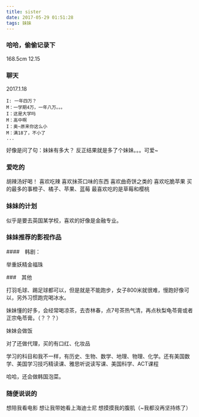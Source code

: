 ```yaml
---
title: sister
date: 2017-05-29 01:51:28
tags: 妹妹
---
```


### 哈哈，偷偷记录下

168.5cm
12.15

### 聊天
2017.1.18
```
I: 一年四万？
M：一学期4万，一年八万。。。
I：这是大学吗
M：高中啊
I：奥~原来你这么小
M：满18了，不小了
...
```
好像是问了句：妹妹有多大？
反正结果就是多了个妹妹。。。可爱~

### 爱吃的

胡辣汤好喝！
喜欢吃辣
喜欢抹茶口味的东西
喜欢曲奇饼之类的
喜欢吃脆苹果
买的最多的事橙子、橘子、苹果、蓝莓
最喜欢吃的是草莓和樱桃


### 妹妹的计划

似乎是要去英国某学校，喜欢的好像是金融专业。


### 妹妹推荐的影视作品



####　韩剧：

举重妖精金福珠

###　其他

打羽毛球、踢足球都可以，但是就是不能跑步，女子800米就很难，慢跑好像可以，另外习惯跑完喝冰水。

妹妹懂的好多，会经常喝凉茶，去杏林春，点7号茶热气清，再点秋梨龟苓膏或者正宗龟苓膏。（？？？）

妹妹会做饭

对了还做代理，买的有口红、化妆品

学习的科目和我不一样，有历史、生物、数学、地理、物理、化学。还有美国数学、美国学习技巧精读课、雅思听说读写课、美国科学、ACT课程

哈哈，还会做韩国泡菜。

### 随便说说的

想陪我看电影
想让我带她看上海迪士尼
想摸摸我的腹肌（~我都没再坚持练了）

